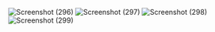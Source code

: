 ![Screenshot (296)](https://github.com/user-attachments/assets/1c9eb9ad-c6e4-480b-afde-4c642b964cc7)
![Screenshot (297)](https://github.com/user-attachments/assets/20aa3d94-6257-4c81-be14-13c10f160196)
![Screenshot (298)](https://github.com/user-attachments/assets/d15680ba-79a3-4e32-90d4-58035ab5bf01)
![Screenshot (299)](https://github.com/user-attachments/assets/d6246289-b21f-4682-a1b0-5bd3d5b3334d)



